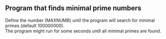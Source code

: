 ## Program that finds minimal prime numbers
Define the number (MAXNUMB) until the program will search for minimal primes (default 100000000).  
The program might run for some seconds until all minimal primes are found.
